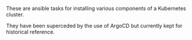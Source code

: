 These are ansible tasks for installing various components of a Kubernetes cluster.

They have been superceded by the use of ArgoCD but currently kept for historical reference.